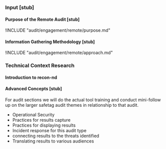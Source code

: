 ### Input [stub]

<?This is usually the lecture part of the session. The trainer presents on issues, sub-topics and more advanced concepts related to focus of the session. An effective input session is one in which the participants are engages with a range of materials including case studies and there is a give and take in knowledge sharing among trainers and participants.?>

#### Purpose of the Remote Audit [stub]

!INCLUDE "audit/engagement/remote/purpose.md"

#### Information Gathering Methodology  [stub]

<?step-by-step explanation that is tool agnostic of the audit / approach?>

!INCLUDE "audit/engagement/remote/approach.md"

### Technical Context Research

#### Introduction to recon-nd

#### Advanced Concepts  [stub]

For audit sections we will do the actual tool training and  conduct mini-follow up on the larger safetag audit themes in relationship to that audit.

- Operational Security
- Practices for results capture
- Practices for displaying results
- Incident response for this audit type
- connecting results to the threats identified
- Translating results to various audiences
